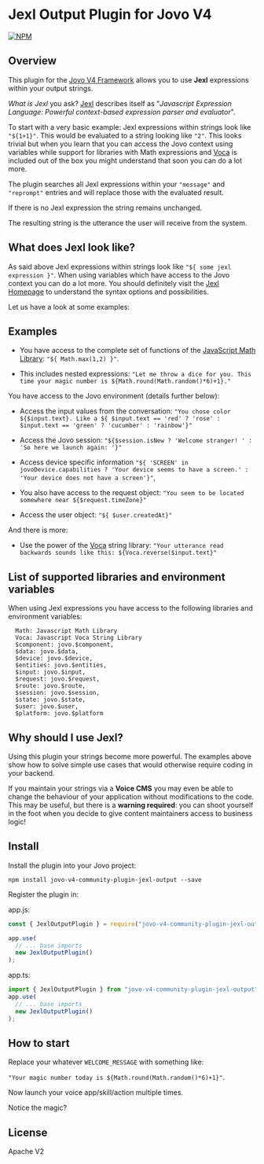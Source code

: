# Jexl Output Plugin for Jovo V4

[![NPM](https://nodei.co/npm/jovo-v4-community-plugin-jexl-output.png)](https://nodei.co/npm/jovo-v4-community-plugin-jexl-output/)

## Overview

This plugin for the [Jovo V4 Framework](https://github.com/jovotech/jovo-framework) allows you to use **Jexl** expressions within your output strings.

_What is Jexl_ you ask? [Jexl](https://github.com/TomFrost/Jexl) describes itself as "_Javascript Expression Language: Powerful context-based expression parser and evaluator_".

To start with a very basic example: Jexl expressions within strings look like `"${1+1}"`. This would be evaluated to a string looking like `"2"`. This looks trivial but when you learn that you can access the Jovo context using variables while support for libraries with Math expressions and [Voca](https://vocajs.com/) is included out of the box you might understand that soon you can do a lot more.

The plugin searches all Jexl expressions within your `"message"` and `"reprompt"` entries and will replace those with the evaluated result.

If there is no Jexl expression the string remains unchanged.

The resulting string is the utterance the user will receive from the system.

## What does Jexl look like?

As said above Jexl expressions within strings look like `"${ some jexl expression }"`. When using variables which have access to the Jovo context you can do a lot more. You should definitely visit the [Jexl Homepage](https://github.com/TomFrost/Jexl) to understand the syntax options and possibilities.

Let us have a look at some examples:

## Examples

- You have access to the complete set of functions of the [JavaScript Math Library](https://www.w3schools.com/js/js_math.asp): `"${ Math.max(1,2) }"`.

- This includes nested expressions: `"Let me throw a dice for you. This time your magic number is ${Math.round(Math.random()*6)+1}."`

You have access to the Jovo environment (details further below):

- Access the input values from the conversation: `"You chose color ${$input.text}. Like a ${ $input.text == 'red' ? 'rose' : $input.text == 'green' ? 'cucumber' : 'rainbow'}"`

- Access the Jovo session: `"${$session.isNew ? 'Welcome stranger! ' : 'So here we launch again: '}"`

- Access device specific information `"${ 'SCREEN' in jovoDevice.capabilities ? 'Your device seems to have a screen.' : 'Your device does not have a screen'}"`,

- You also have access to the request object: `"You seem to be located somewhere near ${$request.timeZone}"`

- Access the user object: `"${ $user.createdAt}"`

And there is more:

- Use the power of the [Voca](https://vocajs.com/) string library: `"Your utterance read backwards sounds like this: ${Voca.reverse($input.text}"`

## List of supported libraries and environment variables

When using Jexl expressions you have access to the following libraries and environment variables:

      Math: Javascript Math Library
      Voca: Javascript Voca String Library
      $component: jovo.$component,
      $data: jovo.$data,
      $device: jovo.$device,
      $entities: jovo.$entities,
      $input: jovo.$input,
      $request: jovo.$request,
      $route: jovo.$route,
      $session: jovo.$session,
      $state: jovo.$state,
      $user: jovo.$user,
      $platform: jovo.$platform

## Why should I use Jexl?

Using this plugin your strings become more powerful. The examples above show how to solve simple use cases that would otherwise require coding in your backend.

If you maintain your strings via a **Voice CMS** you may even be able to change the behaviour of your application without modifications to the code. This may be useful, but there is a
**warning required**: you can shoot yourself in the foot when you decide to give content maintainers access to business logic!

## Install

Install the plugin into your Jovo project:

`npm install jovo-v4-community-plugin-jexl-output --save`

Register the plugin in:

app.js:

```javascript
const { JexlOutputPlugin } = require("jovo-v4-community-plugin-jexl-output");

app.use(
  // ... base imports
  new JexlOutputPlugin()
);
```

app.ts:

```typescript
import { JexlOutputPlugin } from "jovo-v4-community-plugin-jexl-output";
app.use(
  // ... base imports
  new JexlOutputPlugin()
);
```

## How to start

Replace your whatever `WELCOME_MESSAGE` with something like:

 `"Your magic number today is ${Math.round(Math.random()*6)+1}"`.

Now launch your voice app/skill/action multiple times.

Notice the magic?

## License

Apache V2
